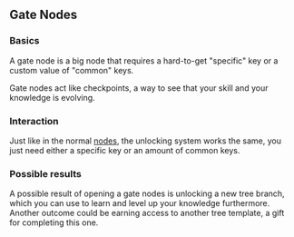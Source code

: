 ## Gate Nodes

### Basics

A gate node is a big node that requires a hard-to-get "specific" key or a custom value of "common" keys.

Gate nodes act like checkpoints, a way to see that your skill and your knowledge is evolving. 

### Interaction

Just like in the normal [nodes]("./nodes.md"), the unlocking system works the same, you just need either a specific key or an amount of common keys.

### Possible results

A possible result of opening a gate nodes is unlocking a new tree branch, which you can use to learn and level up your knowledge furthermore.
Another outcome could be earning access to another tree template, a gift for completing this one.